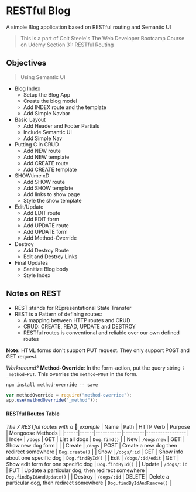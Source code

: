 # RESTful Blog
A simple Blog application based on RESTful routing and Semantic UI
> This is a part of Colt Steele's The Web Developer Bootcamp Course on Udemy
> Section 31: RESTful Routing

## Objectives
> Using Semantic UI
- Blog Index
    - Setup the Blog App
    - Create the blog model
    - Add INDEX route and the template
    - Add Simple Navbar
- Basic Layout
    - Add Header and Footer Partials
    - Include Semantic UI
    - Add Simple Nav
- Putting C in CRUD
    - Add NEW route
    - Add NEW template
    - Add CREATE route
    - Add CREATE template
- SHOWtime xD
    - Add SHOW route
    - Add SHOW template
    - Add links to show page
    - Style the show template
- Edit/Update
    - Add EDIT route
    - Add EDIT form
    - Add UPDATE route
    - Add UPDATE form
    - Add Method-Override 
- Destroy
    - Add Destroy Route
    - Edit and Destroy Links
- Final Updates
    - Sanitize Blog body
    - Style Index

## Notes on REST

- REST stands for REpresentational State Transfer
- REST is a Pattern of defining routes: 
    - A mapping between HTTP routes and CRUD
    - CRUD: CREATE, READ, UPDATE and DESTROY
    - RESTful routes is conventional and reliable over our own defined routes

**Note:** HTML forms don't support PUT request. They only support POST and GET request.

*Workraound?*
**Method-Override**: In the form-action, put the query string ```?_method=PUT```. This overries the ```method=POST``` in the form.

```npm install method-override -- save```
```js
var methodOverride = require("method-override");
app.use(methodOverride("_method"));
```


#### RESTful Routes Table
*The 7 RESTful routes with a* :dog: *example*
| Name | Path | HTTP Verb | Purpose | Mongoose Methods |
|------|------|-----------|---------|-----------------|
| Index | ```/dogs``` | GET | List all dogs | ```Dog.find()``` |
| New | ```/dogs/new``` | GET | Show new dog form |  |
| Create | ```/dogs``` | POST | Create a new dog then redirect somewhere | ```Dog.create()``` |
| Show | ```/dogs/:id``` | GET | Show info about one specific dog | ```Dog.findById()``` |
| Edit | ```/dogs/:id/edit``` | GET | Show edit form for one specific dog | ```Dog.findById()``` |
| Update | ```/dogs/:id``` | PUT | Update a particular dog, then redirect somewhere | ```Dog.findByIdAndUpdate()``` |
| Destroy | ```/dogs/:id``` | DELETE | Delete a particular dog, then redirect somewhere | ```Dog.findByIdAndRemove()``` |

